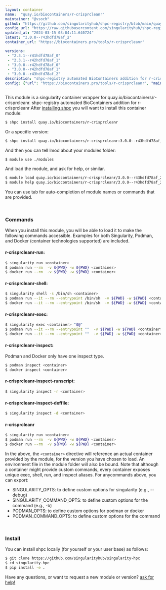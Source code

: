 ```yaml
---
layout: container
name:  "quay.io/biocontainers/r-crisprcleanr"
maintainer: "@vsoch"
github: "https://github.com/singularityhub/shpc-registry/blob/main/quay.io/biocontainers/r-crisprcleanr/container.yaml"
config_url: "https://raw.githubusercontent.com/singularityhub/shpc-registry/main/quay.io/biocontainers/r-crisprcleanr/container.yaml"
updated_at: "2024-03-15 03:04:11.640724"
latest: "3.0.0--r43hdfd78af_2"
container_url: "https://biocontainers.pro/tools/r-crisprcleanr"

versions:
 - "2.3.1--r41hdfd78af_0"
 - "2.3.1--r42hdfd78af_1"
 - "3.0.0--r42hdfd78af_0"
 - "3.0.0--r42hdfd78af_1"
 - "3.0.0--r43hdfd78af_2"
description: "shpc-registry automated BioContainers addition for r-crisprcleanr"
config: {"url": "https://biocontainers.pro/tools/r-crisprcleanr", "maintainer": "@vsoch", "description": "shpc-registry automated BioContainers addition for r-crisprcleanr", "latest": {"3.0.0--r43hdfd78af_2": "sha256:b72ef583ecbc419f021f02dedc9adc835a29eab482bf4275a23c577b08f4be3f"}, "tags": {"2.3.1--r41hdfd78af_0": "sha256:6b6ac5be02b266bb7f645cea235f7a97abe00c8203424730de1dd04e54128eb1", "2.3.1--r42hdfd78af_1": "sha256:2bd10491471084d969f258316680bb9c93a3fcd16276e9b6ae4de8f5d590ad7e", "3.0.0--r42hdfd78af_0": "sha256:b9e21664b6e4cca1c13dda84622887e269cb5c39760bbcb84fa32bd49873d21b", "3.0.0--r42hdfd78af_1": "sha256:338862ffb97d96c21a241d802258f5f4a535c264bfbce6df6c8cc0380ad33df8", "3.0.0--r43hdfd78af_2": "sha256:b72ef583ecbc419f021f02dedc9adc835a29eab482bf4275a23c577b08f4be3f"}, "docker": "quay.io/biocontainers/r-crisprcleanr"}
---
```


This module is a singularity container wrapper for quay.io/biocontainers/r-crisprcleanr.
shpc-registry automated BioContainers addition for r-crisprcleanr
After [installing shpc](#install) you will want to install this container module:


```bash
$ shpc install quay.io/biocontainers/r-crisprcleanr
```

Or a specific version:

```bash
$ shpc install quay.io/biocontainers/r-crisprcleanr:3.0.0--r43hdfd78af_2
```

And then you can tell lmod about your modules folder:

```bash
$ module use ./modules
```

And load the module, and ask for help, or similar.

```bash
$ module load quay.io/biocontainers/r-crisprcleanr/3.0.0--r43hdfd78af_2
$ module help quay.io/biocontainers/r-crisprcleanr/3.0.0--r43hdfd78af_2
```

You can use tab for auto-completion of module names or commands that are provided.

<br>

### Commands

When you install this module, you will be able to load it to make the following commands accessible.
Examples for both Singularity, Podman, and Docker (container technologies supported) are included.

#### r-crisprcleanr-run:

```bash
$ singularity run <container>
$ podman run --rm  -v ${PWD} -w ${PWD} <container>
$ docker run --rm  -v ${PWD} -w ${PWD} <container>
```

#### r-crisprcleanr-shell:

```bash
$ singularity shell -s /bin/sh <container>
$ podman run --it --rm --entrypoint /bin/sh  -v ${PWD} -w ${PWD} <container>
$ docker run --it --rm --entrypoint /bin/sh  -v ${PWD} -w ${PWD} <container>
```

#### r-crisprcleanr-exec:

```bash
$ singularity exec <container> "$@"
$ podman run --it --rm --entrypoint ""  -v ${PWD} -w ${PWD} <container> "$@"
$ docker run --it --rm --entrypoint ""  -v ${PWD} -w ${PWD} <container> "$@"
```

#### r-crisprcleanr-inspect:

Podman and Docker only have one inspect type.

```bash
$ podman inspect <container>
$ docker inspect <container>
```

#### r-crisprcleanr-inspect-runscript:

```bash
$ singularity inspect -r <container>
```

#### r-crisprcleanr-inspect-deffile:

```bash
$ singularity inspect -d <container>
```



#### r-crisprcleanr

```bash
$ singularity run <container>
$ podman run --rm  -v ${PWD} -w ${PWD} <container>
$ docker run --rm  -v ${PWD} -w ${PWD} <container>
```


In the above, the `<container>` directive will reference an actual container provided
by the module, for the version you have chosen to load. An environment file in the
module folder will also be bound. Note that although a container
might provide custom commands, every container exposes unique exec, shell, run, and
inspect aliases. For anycommands above, you can export:

 - SINGULARITY_OPTS: to define custom options for singularity (e.g., --debug)
 - SINGULARITY_COMMAND_OPTS: to define custom options for the command (e.g., -b)
 - PODMAN_OPTS: to define custom options for podman or docker
 - PODMAN_COMMAND_OPTS: to define custom options for the command

<br>

### Install

You can install shpc locally (for yourself or your user base) as follows:

```bash
$ git clone https://github.com/singularityhub/singularity-hpc
$ cd singularity-hpc
$ pip install -e .
```

Have any questions, or want to request a new module or version? [ask for help!](https://github.com/singularityhub/singularity-hpc/issues)
